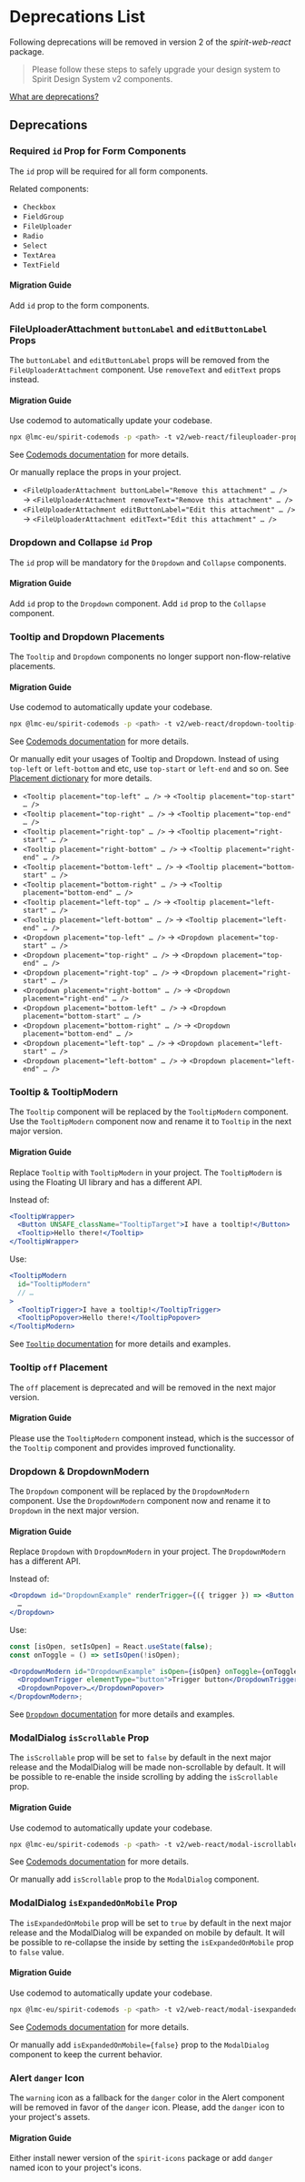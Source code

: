 # Deprecations List

Following deprecations will be removed in version 2 of the _spirit-web-react_ package.

> Please follow these steps to safely upgrade your design system to Spirit Design System v2 components.

[What are deprecations?][readme-deprecations]

## Deprecations

### Required `id` Prop for Form Components

The `id` prop will be required for all form components.

Related components:

- `Checkbox`
- `FieldGroup`
- `FileUploader`
- `Radio`
- `Select`
- `TextArea`
- `TextField`

#### Migration Guide

Add `id` prop to the form components.

### FileUploaderAttachment `buttonLabel` and `editButtonLabel` Props

The `buttonLabel` and `editButtonLabel` props will be removed from the `FileUploaderAttachment` component.
Use `removeText` and `editText` props instead.

#### Migration Guide

Use codemod to automatically update your codebase.

```sh
npx @lmc-eu/spirit-codemods -p <path> -t v2/web-react/fileuploader-prop-names
```

See [Codemods documentation][readme-codemods] for more details.

Or manually replace the props in your project.

- `<FileUploaderAttachment buttonLabel="Remove this attachment" … />` → `<FileUploaderAttachment removeText="Remove this attachment" … />`
- `<FileUploaderAttachment editButtonLabel="Edit this attachment" … />` → `<FileUploaderAttachment editText="Edit this attachment" … />`

### Dropdown and Collapse `id` Prop

The `id` prop will be mandatory for the `Dropdown` and `Collapse` components.

#### Migration Guide

Add `id` prop to the `Dropdown` component.
Add `id` prop to the `Collapse` component.

### Tooltip and Dropdown Placements

The `Tooltip` and `Dropdown` components no longer support non-flow-relative placements.

#### Migration Guide

Use codemod to automatically update your codebase.

```sh
npx @lmc-eu/spirit-codemods -p <path> -t v2/web-react/dropdown-tooltip-flow-placement
```

See [Codemods documentation][readme-codemods] for more details.

Or manually edit your usages of Tooltip and Dropdown. Instead of using `top-left` or
`left-bottom` and etc, use `top-start` or `left-end` and so on.
See [Placement dictionary][dictionary-placement] for more details.

- `<Tooltip placement="top-left" … />` → `<Tooltip placement="top-start" … />`
- `<Tooltip placement="top-right" … />` → `<Tooltip placement="top-end" … />`
- `<Tooltip placement="right-top" … />` → `<Tooltip placement="right-start" … />`
- `<Tooltip placement="right-bottom" … />` → `<Tooltip placement="right-end" … />`
- `<Tooltip placement="bottom-left" … />` → `<Tooltip placement="bottom-start" … />`
- `<Tooltip placement="bottom-right" … />` → `<Tooltip placement="bottom-end" … />`
- `<Tooltip placement="left-top" … />` → `<Tooltip placement="left-start" … />`
- `<Tooltip placement="left-bottom" … />` → `<Tooltip placement="left-end" … />`
- `<Dropdown placement="top-left" … />` → `<Dropdown placement="top-start" … />`
- `<Dropdown placement="top-right" … />` → `<Dropdown placement="top-end" … />`
- `<Dropdown placement="right-top" … />` → `<Dropdown placement="right-start" … />`
- `<Dropdown placement="right-bottom" … />` → `<Dropdown placement="right-end" … />`
- `<Dropdown placement="bottom-left" … />` → `<Dropdown placement="bottom-start" … />`
- `<Dropdown placement="bottom-right" … />` → `<Dropdown placement="bottom-end" … />`
- `<Dropdown placement="left-top" … />` → `<Dropdown placement="left-start" … />`
- `<Dropdown placement="left-bottom" … />` → `<Dropdown placement="left-end" … />`

### Tooltip & TooltipModern

The `Tooltip` component will be replaced by the `TooltipModern` component.
Use the `TooltipModern` component now and rename it to `Tooltip` in the next major version.

#### Migration Guide

Replace `Tooltip` with `TooltipModern` in your project.
The `TooltipModern` is using the Floating UI library and has a different API.

Instead of:

```jsx
<TooltipWrapper>
  <Button UNSAFE_className="TooltipTarget">I have a tooltip!</Button>
  <Tooltip>Hello there!</Tooltip>
</TooltipWrapper>
```

Use:

```jsx
<TooltipModern
  id="TooltipModern"
  // …
>
  <TooltipTrigger>I have a tooltip!</TooltipTrigger>
  <TooltipPopover>Hello there!</TooltipPopover>
</TooltipModern>
```

See [`Tooltip` documentation][tooltip-readme] for more details and examples.

### Tooltip `off` Placement

The `off` placement is deprecated and will be removed in the next major version.

#### Migration Guide

Please use the `TooltipModern` component instead, which is the successor of the `Tooltip` component and
provides improved functionality.

### Dropdown & DropdownModern

The `Dropdown` component will be replaced by the `DropdownModern` component.
Use the `DropdownModern` component now and rename it to `Dropdown` in the next major version.

#### Migration Guide

Replace `Dropdown` with `DropdownModern` in your project.
The `DropdownModern` has a different API.

Instead of:

```jsx
<Dropdown id="DropdownExample" renderTrigger={({ trigger }) => <Button {...trigger}>Trigger</Button>}>
  …
</Dropdown>
```

Use:

```jsx
const [isOpen, setIsOpen] = React.useState(false);
const onToggle = () => setIsOpen(!isOpen);

<DropdownModern id="DropdownExample" isOpen={isOpen} onToggle={onToggle}>
  <DropdownTrigger elementType="button">Trigger button</DropdownTrigger>
  <DropdownPopover>…</DropdownPopover>
</DropdownModern>;
```

See [`Dropdown` documentation][dropdown-readme] for more details and examples.

### ModalDialog `isScrollable` Prop

The `isScrollable` prop will be set to `false` by default in the next major release and the ModalDialog will be made
non-scrollable by default. It will be possible to re-enable the inside scrolling by adding the `isScrollable` prop.

#### Migration Guide

Use codemod to automatically update your codebase.

```sh
npx @lmc-eu/spirit-codemods -p <path> -t v2/web-react/modal-iscrollable-prop
```

See [Codemods documentation][readme-codemods] for more details.

Or manually add `isScrollable` prop to the `ModalDialog` component.

### ModalDialog `isExpandedOnMobile` Prop

The `isExpandedOnMobile` prop will be set to `true` by default in the next major release and the ModalDialog will be
expanded on mobile by default. It will be possible to re-collapse the inside by setting the `isExpandedOnMobile` prop
to `false` value.

#### Migration Guide

Use codemod to automatically update your codebase.

```sh
npx @lmc-eu/spirit-codemods -p <path> -t v2/web-react/modal-isexpandedonmobile-prop
```

See [Codemods documentation][readme-codemods] for more details.

Or manually add `isExpandedOnMobile={false}` prop to the `ModalDialog` component to keep the current behavior.

### Alert `danger` Icon

The `warning` icon as a fallback for the `danger` color in the Alert component will be removed in favor of the `danger` icon.
Please, add the `danger` icon to your project's assets.

#### Migration Guide

Either install newer version of the `spirit-icons` package or add `danger` named icon to your project's icons.

[readme-codemods]: https://github.com/lmc-eu/spirit-design-system/blob/main/packages/codemods/README.md
[dictionary-placement]: https://github.com/lmc-eu/spirit-design-system/blob/main/docs/DICTIONARIES.md#placement
[dropdown-readme]: https://github.com/lmc-eu/spirit-design-system/blob/main/packages/web-react/src/components/Dropdown/README.md
[readme-deprecations]: https://github.com/lmc-eu/spirit-design-system/blob/main/packages/web-react/README.md#deprecations
[tooltip-readme]: https://github.com/lmc-eu/spirit-design-system/blob/main/packages/web-react/src/components/Tooltip/README.md
